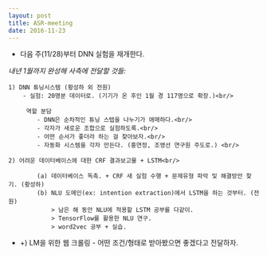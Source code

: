 ```yaml
---
layout: post
title: ASR-meeting
date: 2016-11-23
---
```


- 다음 주(11/28)부터 DNN 실험을 재개한다.

 *내년 1월까지 완성해 사측에 전달할 것들:*<br/>

	1) DNN 튜닝시스템 (황성하 외 전원)
		- 실험: 20명분 데이터로. (기기가 온 후인 1월 경 117명으로 확장.)<br/>
		
		 역할 분담
			- DNN은 순차적인 튜닝 스텝을 나누기가 애매하다.<br/>
			- 각자가 새로운 조합으로 실험하도록.<br/>
			- 어떤 순서가 좋더라 하는 걸 찾아보자.<br/>
			- 자동화 시스템을 각자 만든다. (홍연정, 조영선 연구원 주도로.) <br/>
			
	2) 어려운 데이터베이스에 대한 CRF 결과보고물 + LSTM<br/>
			
			(a) 데이터베이스 독촉. + CRF 새 실험 수행 + 문제유형 파악 및 해결방안 찾기. (황성하)
			(b) NLU 도메인(ex: intention extraction)에서 LSTM을 하는 것부터. (전원)
				> 남은 해 동안 NLU에 적용할 LSTM 공부를 다같이.
				> TensorFlow를 활용한 NLU 연구.
				> word2vec 공부 + 실습.

- 	+) LM을 위한 웹 크롤링
		- 어떤 조건/형태로 받아봤으면 좋겠다고 전달하자.














